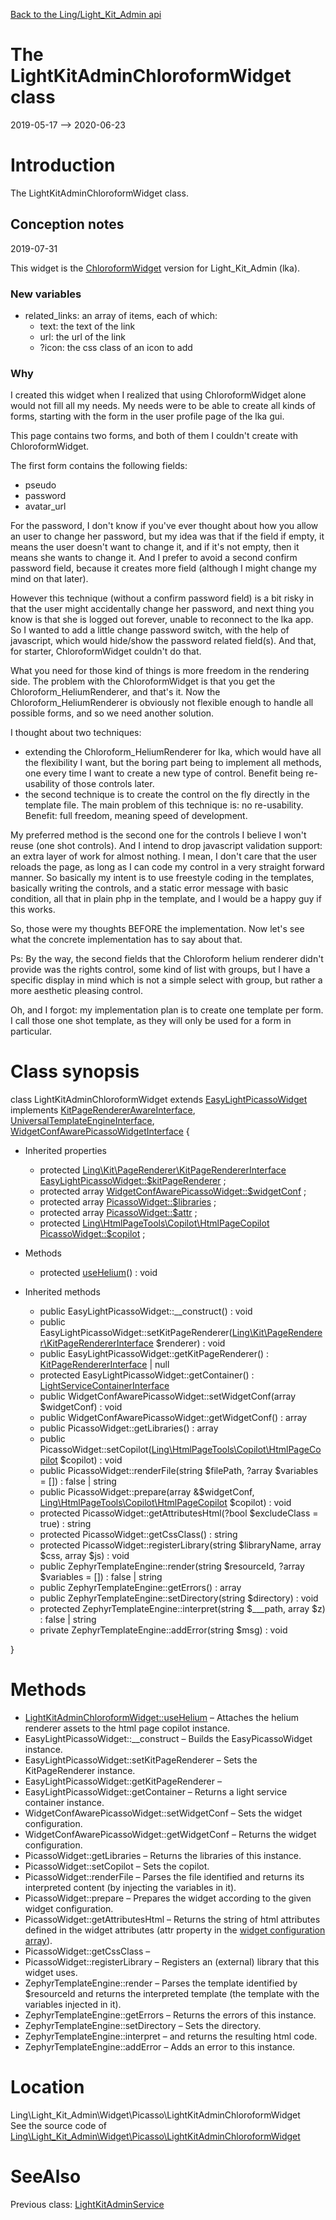 [Back to the Ling/Light_Kit_Admin api](https://github.com/lingtalfi/Light_Kit_Admin/blob/master/doc/api/Ling/Light_Kit_Admin.md)



The LightKitAdminChloroformWidget class
================
2019-05-17 --> 2020-06-23






Introduction
============

The LightKitAdminChloroformWidget class.


Conception notes
-----------
2019-07-31


This widget is the [ChloroformWidget](https://github.com/lingtalfi/Light_Kit_BootstrapWidgetLibrary/blob/master/doc/pages/widget-variables-description.md#chloroformwidget) version for Light_Kit_Admin (lka).


### New variables

- related_links: an array of items, each of which:
     - text: the text of the link
     - url: the url of the link
     - ?icon: the css class of an icon to add




### Why


I created this widget when I realized that using ChloroformWidget alone would not fill all my needs.
My needs were to be able to create all kinds of forms, starting with the form in the user profile page
of the lka gui.

This page contains two forms, and both of them I couldn't create with ChloroformWidget.

The first form contains the following fields:

- pseudo
- password
- avatar_url

For the password, I don't know if you've ever thought about how you allow an user to change her password,
but my idea was that if the field if empty, it means the user doesn't want to change it, and if it's
not empty, then it means she wants to change it.
And I prefer to avoid a second confirm password field, because it creates more field (although I might
change my mind on that later).

However this technique (without a confirm password field) is a bit risky in that the user might accidentally
change her password, and next thing you know is that she is logged out forever, unable to reconnect to the lka
app.
So I wanted to add a little change password switch, with the help of javascript, which would hide/show the
password related field(s).
And that, for starter, ChloroformWidget couldn't do that.

What you need for those kind of things is more freedom in the rendering side.
The problem with the ChloroformWidget is that you get the Chloroform_HeliumRenderer, and that's it.
Now the Chloroform_HeliumRenderer is obviously not flexible enough to handle all possible forms,
and so we need another solution.

I thought about two techniques:
- extending the Chloroform_HeliumRenderer for lka, which would have all the flexibility I want, but the boring
part being to implement all methods, one every time I want to create a new type of control. Benefit being
re-usability of those controls later.
- the second technique is to create the control on the fly directly in the template file. The main problem
     of this technique is: no re-usability. Benefit: full freedom, meaning speed of development.

My preferred method is the second one for the controls I believe I won't reuse (one shot controls).
And I intend to drop javascript validation support: an extra layer of work for almost nothing.
I mean, I don't care that the user reloads the page, as long as I can code my control in a very straight
forward manner. So basically my intent is to use freestyle coding in the templates, basically writing the controls,
and a static error message with basic condition, all that in plain php in the template, and I would be a happy guy
if this works.

So, those were my thoughts BEFORE the implementation. Now let's see what the concrete implementation
has to say about that.

Ps: By the way, the second fields that the Chloroform helium renderer didn't provide was the rights control,
some kind of list with groups, but I have a specific display in mind which is not a simple select with group,
but rather a more aesthetic pleasing control.



Oh, and I forgot: my implementation plan is to create one template per form.
I call those one shot template, as they will only be used for a form in particular.



Class synopsis
==============


class <span class="pl-k">LightKitAdminChloroformWidget</span> extends [EasyLightPicassoWidget](https://github.com/lingtalfi/Kit_PicassoWidget/blob/master/doc/api/Ling/Kit_PicassoWidget/Widget/EasyLightPicassoWidget.md) implements [KitPageRendererAwareInterface](https://github.com/lingtalfi/Kit/blob/master/doc/api/Ling/Kit/PageRenderer/KitPageRendererAwareInterface.md), [UniversalTemplateEngineInterface](https://github.com/lingtalfi/UniversalTemplateEngine/blob/master/doc/api/Ling/UniversalTemplateEngine/UniversalTemplateEngineInterface.md), [WidgetConfAwarePicassoWidgetInterface](https://github.com/lingtalfi/Kit_PicassoWidget/blob/master/doc/api/Ling/Kit_PicassoWidget/Widget/WidgetConfAwarePicassoWidgetInterface.md) {

- Inherited properties
    - protected [Ling\Kit\PageRenderer\KitPageRendererInterface](https://github.com/lingtalfi/Kit/blob/master/doc/api/Ling/Kit/PageRenderer/KitPageRendererInterface.md) [EasyLightPicassoWidget::$kitPageRenderer](#property-kitPageRenderer) ;
    - protected array [WidgetConfAwarePicassoWidget::$widgetConf](#property-widgetConf) ;
    - protected array [PicassoWidget::$libraries](#property-libraries) ;
    - protected array [PicassoWidget::$attr](#property-attr) ;
    - protected [Ling\HtmlPageTools\Copilot\HtmlPageCopilot](https://github.com/lingtalfi/HtmlPageTools/blob/master/doc/api/Ling/HtmlPageTools/Copilot/HtmlPageCopilot.md) [PicassoWidget::$copilot](#property-copilot) ;

- Methods
    - protected [useHelium](https://github.com/lingtalfi/Light_Kit_Admin/blob/master/doc/api/Ling/Light_Kit_Admin/Widget/Picasso/LightKitAdminChloroformWidget/useHelium.md)() : void

- Inherited methods
    - public EasyLightPicassoWidget::__construct() : void
    - public EasyLightPicassoWidget::setKitPageRenderer([Ling\Kit\PageRenderer\KitPageRendererInterface](https://github.com/lingtalfi/Kit/blob/master/doc/api/Ling/Kit/PageRenderer/KitPageRendererInterface.md) $renderer) : void
    - public EasyLightPicassoWidget::getKitPageRenderer() : [KitPageRendererInterface](https://github.com/lingtalfi/Kit/blob/master/doc/api/Ling/Kit/PageRenderer/KitPageRendererInterface.md) | null
    - protected EasyLightPicassoWidget::getContainer() : [LightServiceContainerInterface](https://github.com/lingtalfi/Light/blob/master/doc/api/Ling/Light/ServiceContainer/LightServiceContainerInterface.md)
    - public WidgetConfAwarePicassoWidget::setWidgetConf(array $widgetConf) : void
    - public WidgetConfAwarePicassoWidget::getWidgetConf() : array
    - public PicassoWidget::getLibraries() : array
    - public PicassoWidget::setCopilot([Ling\HtmlPageTools\Copilot\HtmlPageCopilot](https://github.com/lingtalfi/HtmlPageTools/blob/master/doc/api/Ling/HtmlPageTools/Copilot/HtmlPageCopilot.md) $copilot) : void
    - public PicassoWidget::renderFile(string $filePath, ?array $variables = []) : false | string
    - public PicassoWidget::prepare(array &$widgetConf, [Ling\HtmlPageTools\Copilot\HtmlPageCopilot](https://github.com/lingtalfi/HtmlPageTools/blob/master/doc/api/Ling/HtmlPageTools/Copilot/HtmlPageCopilot.md) $copilot) : void
    - protected PicassoWidget::getAttributesHtml(?bool $excludeClass = true) : string
    - protected PicassoWidget::getCssClass() : string
    - protected PicassoWidget::registerLibrary(string $libraryName, array $css, array $js) : void
    - public ZephyrTemplateEngine::render(string $resourceId, ?array $variables = []) : false | string
    - public ZephyrTemplateEngine::getErrors() : array
    - public ZephyrTemplateEngine::setDirectory(string $directory) : void
    - protected ZephyrTemplateEngine::interpret(string $___path, array $z) : false | string
    - private ZephyrTemplateEngine::addError(string $msg) : void

}






Methods
==============

- [LightKitAdminChloroformWidget::useHelium](https://github.com/lingtalfi/Light_Kit_Admin/blob/master/doc/api/Ling/Light_Kit_Admin/Widget/Picasso/LightKitAdminChloroformWidget/useHelium.md) &ndash; Attaches the helium renderer assets to the html page copilot instance.
- EasyLightPicassoWidget::__construct &ndash; Builds the EasyPicassoWidget instance.
- EasyLightPicassoWidget::setKitPageRenderer &ndash; Sets the KitPageRenderer instance.
- EasyLightPicassoWidget::getKitPageRenderer &ndash; 
- EasyLightPicassoWidget::getContainer &ndash; Returns a light service container instance.
- WidgetConfAwarePicassoWidget::setWidgetConf &ndash; Sets the widget configuration.
- WidgetConfAwarePicassoWidget::getWidgetConf &ndash; Returns the widget configuration.
- PicassoWidget::getLibraries &ndash; Returns the libraries of this instance.
- PicassoWidget::setCopilot &ndash; Sets the copilot.
- PicassoWidget::renderFile &ndash; Parses the file identified and returns its interpreted content (by injecting the variables in it).
- PicassoWidget::prepare &ndash; Prepares the widget according to the given widget configuration.
- PicassoWidget::getAttributesHtml &ndash; Returns the string of html attributes defined in the widget attributes (attr property in the [widget configuration array](https://github.com/lingtalfi/Kit_PicassoWidget#the-picasso-widget-array)).
- PicassoWidget::getCssClass &ndash; 
- PicassoWidget::registerLibrary &ndash; Registers an (external) library that this widget uses.
- ZephyrTemplateEngine::render &ndash; Parses the template identified by $resourceId and returns the interpreted template (the template with the variables injected in it).
- ZephyrTemplateEngine::getErrors &ndash; Returns the errors of this instance.
- ZephyrTemplateEngine::setDirectory &ndash; Sets the directory.
- ZephyrTemplateEngine::interpret &ndash; and returns the resulting html code.
- ZephyrTemplateEngine::addError &ndash; Adds an error to this instance.





Location
=============
Ling\Light_Kit_Admin\Widget\Picasso\LightKitAdminChloroformWidget<br>
See the source code of [Ling\Light_Kit_Admin\Widget\Picasso\LightKitAdminChloroformWidget](https://github.com/lingtalfi/Light_Kit_Admin/blob/master/Widget/Picasso/LightKitAdminChloroformWidget.php)



SeeAlso
==============
Previous class: [LightKitAdminService](https://github.com/lingtalfi/Light_Kit_Admin/blob/master/doc/api/Ling/Light_Kit_Admin/Service/LightKitAdminService.md)<br>
